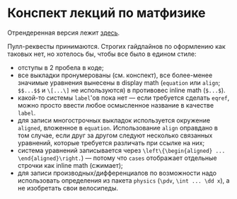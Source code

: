 # Конспект лекций по матфизике

Отрендеренная версия лежит [здесь](http://acm.math.spbu.ru/stuff/mathphys.pdf).

Пулл-реквесты принимаются. Строгих гайдлайнов по оформлению как таковых нет, но хотелось бы, чтобы все было в едином стиле:

- отступы в 2 пробела в коде;
- все выкладки пронумерованы (см. конспект), все более-менее значимые уравнения вынесены в display math (`equation` или `align`; `$$...$$` и `\[...\]` не используются) в противовес inline math (`$...$`).
- какой-то системы `label`'ов пока нет — если требуется сделать `eqref`, можно просто ввести любое осмысленное название в качестве `label`.
- для записи многострочных выкладок используется окружение `aligned`, вложенное в `equation`. Использование `align` оправдано в том случае, если друг за другом следуют несколько связанных уравнений, которые требуется различать при ссылке на них;
- система уравнений записывается через `\left\{\begin{aligned} ... \end{aligned}\right.`) — потому что `cases` отображает отдельные строчки как inline math (сжимает);
- для записи производных/дифференциалов по возможности надо использовать определения из пакета `physics` (`\pdv`, `\int ... \dd x`), а не изобретать свои велосипеды.
